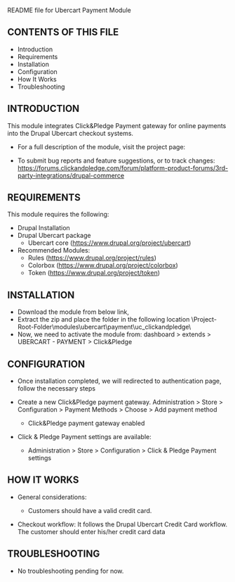 README file for Ubercart Payment Module


CONTENTS OF THIS FILE
---------------------
* Introduction
* Requirements
* Installation
* Configuration
* How It Works
* Troubleshooting



INTRODUCTION
------------
This module integrates Click&Pledge Payment gateway for online payments into
the Drupal Ubercart  checkout systems.


* For a full description of the module, visit the project page:
  
* To submit bug reports and feature suggestions, or to track changes:
  https://forums.clickandpledge.com/forum/platform-product-forums/3rd-party-integrations/drupal-commerce


REQUIREMENTS
------------
This module requires the following:
* Drupal Installation
* Drupal Ubercart package
  - Ubercart core (https://www.drupal.org/project/ubercart)
* Recommended Modules:
  - Rules (https://www.drupal.org/project/rules)
  - Colorbox (https://www.drupal.org/project/colorbox)
  - Token (https://www.drupal.org/project/token)



INSTALLATION
------------
* Download the module from below link,
* Extract the zip and place the folder in the following location
	\\Project-Root-Folder\modules\ubercart\payment\uc_clickandpledge\
* Now, we need to activate the module from: dashboard > extends > UBERCART - PAYMENT > Click&Pledge


CONFIGURATION
-------------
* Once installation completed, we will redirected to authentication page, follow the necessary steps
* Create a new Click&Pledge payment gateway.
  Administration > Store > Configuration > Payment Methods > Choose > Add payment method
  - Click&Pledge payment gateway enabled 

*  Click & Pledge Payment settings are available:
   - Administration > Store > Configuration > Click & Pledge Payment settings


HOW IT WORKS
------------
* General considerations:  
  - Customers should have a valid credit card.

* Checkout workflow:
  It follows the Drupal Ubercart Credit Card workflow.
  The customer should enter his/her credit card data

TROUBLESHOOTING
---------------
* No troubleshooting pending for now.


